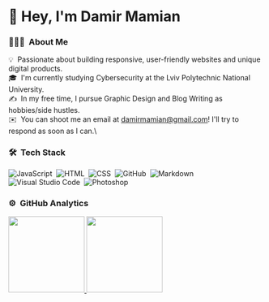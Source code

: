 # 👋 Hey, I'm Damir Mamian

### 👨🏻‍💻 &nbsp;About Me

💡 &nbsp;Passionate about building responsive, user-friendly websites and unique digital products.\
🎓 &nbsp;I'm currently studying  Cybersecurity at the Lviv Polytechnic National University.\
✍️ &nbsp;In my free time, I pursue Graphic Design and Blog Writing as hobbies/side hustles.\
✉️ &nbsp;You can shoot me an email at damirmamian@gmail.com! I'll try to respond as soon as I can.\

### 🛠 &nbsp;Tech Stack

![JavaScript](https://img.shields.io/badge/-JavaScript-05122A?style=flat&logo=javascript)&nbsp;
![HTML](https://img.shields.io/badge/-HTML-05122A?style=flat&logo=HTML5)&nbsp;
![CSS](https://img.shields.io/badge/-CSS-05122A?style=flat&logo=CSS3&logoColor=1572B6)&nbsp;
![GitHub](https://img.shields.io/badge/-GitHub-05122A?style=flat&logo=github)&nbsp;
![Markdown](https://img.shields.io/badge/-Markdown-05122A?style=flat&logo=markdown)\
![Visual Studio Code](https://img.shields.io/badge/-Visual%20Studio%20Code-05122A?style=flat&logo=visual-studio-code&logoColor=007ACC)&nbsp;
![Photoshop](https://img.shields.io/badge/-Photoshop-05122A?style=flat&logo=adobe-photoshop)&nbsp;

  ### ⚙️ &nbsp;GitHub Analytics

<p align="left">
<a href="https://github.com/damirmamian">
  <img height="150em" src="https://github-readme-stats-eight-theta.vercel.app/api?username=damirmamian&show_icons=true&theme=algolia&include_all_commits=true&count_private=true"/>
  <img height="150em" src="https://github-readme-stats-eight-theta.vercel.app/api/top-langs/?username=damirmamian&layout=compact&langs_count=8&theme=algolia"/>
</a>
</p>


